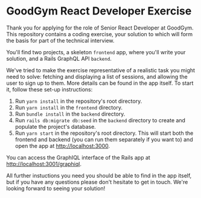 # GoodGym React Developer Exercise

Thank you for applying for the role of Senior React Developer at GoodGym. This repository contains a coding exercise, your solution to which will form the basis for part of the technical interview.

You'll find two projects, a skeleton `frontend` app, where you'll write your solution, and a Rails GraphQL API `backend`.

We've tried to make the exercise representative of a realistic task you might need to solve: fetching and displaying a list of sessions, and allowing the user to sign up to them. More details can be found in the app itself. To start it, follow these set-up instructions:

1. Run `yarn install` in the repository's root directory.
2. Run `yarn install` in the `frontend` directory.
3. Run `bundle install` in the `backend` directory.
4. Run `rails db:migrate db:seed` in the `backend` directory to create and populate the project's database.
5. Run `yarn start` in the repository's root directory. This will start both the frontend and backend (you can run them separately if you want to) and open the app at [http://localhost:3000](http://localhost:3000).

You can access the GraphIQL interface of the Rails app at [http://localhost:3001/graphiql](http://localhost:3001/graphiql).

All further instuctions you need you should be able to find in the app itself, but if you have any questions please don't hesitate to get in touch. We're looking forward to seeing your solution!
